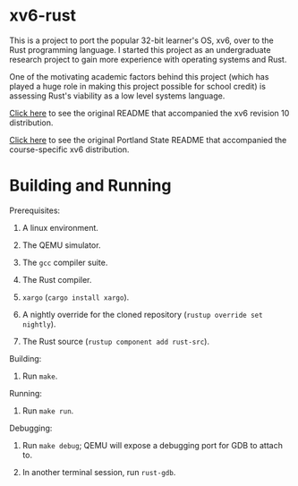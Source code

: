 # xv6-rust

This is a project to port the popular 32-bit learner's OS, xv6, over to the Rust programming language. I started this project as an undergraduate research project to gain more experience with operating systems and Rust.

One of the motivating academic factors behind this project (which has played a huge role in making this project possible for school credit) is assessing Rust's viability as a low level systems language.

[Click here](README) to see the original README that accompanied the xv6 revision 10 distribution.

[Click here](README-PDX) to see the original Portland State README that accompanied the course-specific xv6 distribution.

# Building and Running

Prerequisites:

1. A linux environment.

1. The QEMU simulator.

1. The `gcc` compiler suite.

1. The Rust compiler.

1. `xargo` (`cargo install xargo`).

1. A nightly override for the cloned repository (`rustup override set nightly`).

1. The Rust source (`rustup component add rust-src`).

Building:

1. Run `make`.

Running:

1. Run `make run`.

Debugging:

1. Run `make debug`; QEMU will expose a debugging port for GDB to attach to.

1. In another terminal session, run `rust-gdb`.

